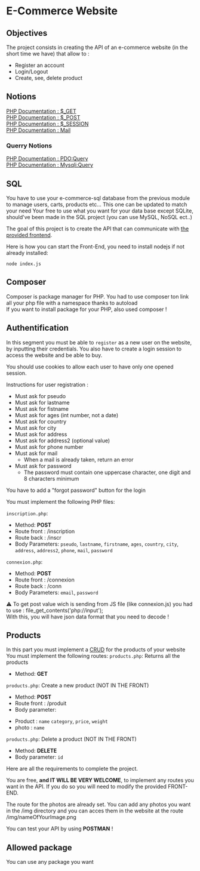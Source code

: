 # E-Commerce Website

## Objectives
The project consists in creating the API of an e-commerce website (in the short time we have) that allow to :
* Register an account
* Login/Logout
* Create, see, delete product

<!-- * Send mail to user when he buy something
* Have a wishList
* Save your cart
* have an admin panel for admin users -->

## Notions
[PHP Documentation : $_GET](https://www.php.net/manual/en/reserved.variables.get.php)  
[PHP Documentation : $_POST](https://www.php.net/manual/en/reserved.variables.post.php)   
[PHP Documentation : $_SESSION](https://www.php.net/manual/en/reserved.variables.session.php)   
[PHP Documentation : Mail](https://www.php.net/manual/en/function.mail.php)

### Querry Notions
[PHP Documentation : PDO:Query](https://www.php.net/manual/en/pdo.query.php)   
[PHP Documentation : Mysqli:Query](https://www.php.net/manual/en/mysqli.query.php)

## SQL
You have to use your e-commerce-sql database from the previous module to manage users, carts, products etc... This one can be updated to match your need
Your free to use what you want for your data base except SQLite, should've been made in the SQL project
(you can use MySQL, NoSQL ect..)

The goal of this project is to create the API that can communicate with <a href="e-commerce-website.rar" download>the provided frontend</a>.

Here is how you can start the Front-End, you need to install nodejs if not already installed:
```
node index.js
```

## Composer
Composer is package manager for PHP. You had to use composer ton link all your php file with a namespace thanks to autoload    
If you want to install package for your PHP, also used composer !

## Authentification
In this segment you must be able to `register` as a new user on the website, by inputting their credentials. 
You also have to create a login session to access the website and be able to buy.

You should use cookies to allow each user to have only one opened session.

Instructions for user registration :
* Must ask for pseudo
* Must ask for lastname
* Must ask for fistname
* Must ask for ages (int number, not a date)
* Must ask for country
* Must ask for city
* Must ask for address
* Must ask for address2 (optional value)
* Must ask for phone number
* Must ask for mail
  * When a mail is already taken, return an error
* Must ask for password
  * The password must contain one uppercase character, one digit and 8 characters minimum
  
You have to add a "forgot password" button for the login

You must implement the following PHP files:

`inscription.php`: 
- Method: **POST**
- Route front : /inscription
- Route back : /inscr
- Body Parameters: `pseudo`, `lastname`, `firstname`, `ages`, `country`, `city`, `address`, `address2`, `phone`, `mail`, `password`

`connexion.php`:
- Method: **POST**
- Route front : /connexion
- Route back : /conn
- Body Parameters: `email`, `password`

⚠️ To get post value wich is sending from JS file (like connexion.js) you had to use : file_get_contents('php://input');   
With this, you will have json data format that you need to decode !

## Products

In this part you must implement a [CRUD](https://developer.mozilla.org/fr/docs/Glossary/CRUD) for the products of your website
You must implement the following routes:
`products.php`: Returns all the products
- Method: **GET**

`products.php`: Create a new product (NOT IN THE FRONT)
- Method: **POST**
- Route front : /produit
- Body parameter:   
* Product : `name` `category`, `price`, `weight`
* photo : `name`

`products.php`: Delete a product (NOT IN THE FRONT)
- Method: **DELETE**
- Body parameter: `id`

Here are all the requirements to complete the project.

You are free, **and IT WILL BE VERY WELCOME**, to implement any routes you want in the API. If you do so you will need to modify the provided FRONT-END.   
     
The route for the photos are already set. You can add any photos you want in the /img directory and you can acces them in the website at the route /img/nameOfYourImage.png  
   
You can test your API by using **POSTMAN** !

<!-- Here are the products you sell.
* Sort your product correctly and create category and subcategory if neccessary
* Product must be findable by searching them in a search bar -->

<!-- ## Cart
In this segment, users must be able to : 
* Add product in number to your cart  
* Erase his cart.    
* Choose between several payment method.   
* See his order details before processing the payment
* See the state of the payment
* See commands history

A mail is send to the user to confirm his command when this one process to his payment. -->

<!-- ## Admin
When a user have the grade "Admin" he must be able to :
* Change username and password of any other user except admin
* See a panel on the website with command of all user sort in order -->

## Allowed package
You can use any package you want
